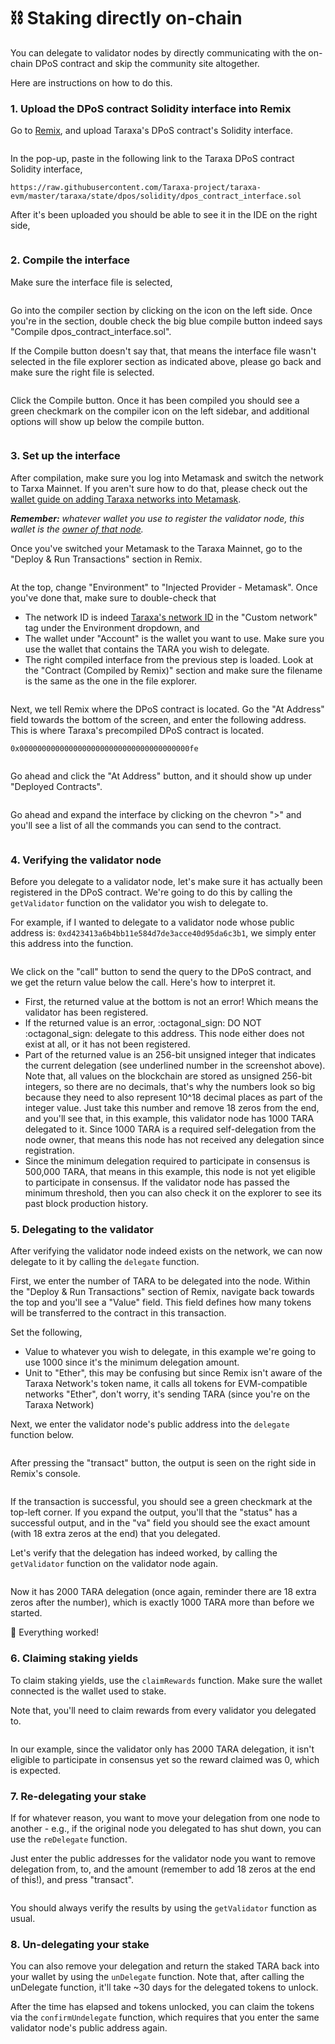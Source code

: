 # ⛓ Staking directly on-chain

You can delegate to validator nodes by directly communicating with the on-chain DPoS contract and skip the community site altogether.&#x20;

Here are instructions on how to do this.&#x20;



### 1.  Upload the DPoS contract Solidity interface into Remix

Go to [Remix](https://remix.ethereum.org/), and upload Taraxa's DPoS contract's Solidity interface.&#x20;

<figure><img src="../.gitbook/assets/image (13) (2).png" alt=""><figcaption></figcaption></figure>

In the pop-up, paste in the following link to the Taraxa DPoS contract Solidity interface,&#x20;

```
https://raw.githubusercontent.com/Taraxa-project/taraxa-evm/master/taraxa/state/dpos/solidity/dpos_contract_interface.sol
```

After it's been uploaded you should be able to see it in the IDE on the right side,&#x20;

<figure><img src="../.gitbook/assets/image (5) (1).png" alt=""><figcaption></figcaption></figure>

### 2.  Compile the interface&#x20;

Make sure the interface file is selected,&#x20;

<figure><img src="../.gitbook/assets/image (29).png" alt=""><figcaption></figcaption></figure>

Go into the compiler section by clicking on the icon on the left side. Once you're in the section, double check the big blue compile button indeed says "Compile dpos\_contract\_interface.sol".&#x20;

If the Compile button doesn't say that, that means the interface file wasn't selected in the file explorer section as indicated above, please go back and make sure the right file is selected.&#x20;

<figure><img src="../.gitbook/assets/image (25).png" alt=""><figcaption></figcaption></figure>

Click the Compile button. Once it has been compiled you should see a green checkmark on the compiler icon on the left sidebar, and additional options will show up below the compile button.&#x20;

<figure><img src="../.gitbook/assets/image (1) (1).png" alt=""><figcaption></figcaption></figure>

### 3.  Set up the interface&#x20;

After compilation, make sure you log into Metamask and switch the network to Tarxa Mainnet. If you aren't sure how to do that, please check out the [wallet guide on adding Taraxa networks into Metamask](../become-a-validator/register-node-directly-on-chain.md).&#x20;

_**Remember:** whatever wallet you use to register the validator node, this wallet is the_ [_owner of that node_](staking-directly-on-chain.md#0.-important-wallet-used-to-register-a-node-is-the-owner-of-that-node)_._&#x20;

Once you've switched your Metamask to the Taraxa Mainnet, go to the "Deploy & Run Transactions" section in Remix.&#x20;

<figure><img src="../.gitbook/assets/image (22).png" alt=""><figcaption></figcaption></figure>

At the top, change "Environment" to "Injected Provider - Metamask". Once you've done that, make sure to double-check that&#x20;

* The network ID is indeed [Taraxa's network ID](../wallet/taraxas-network-connection-details.md) in the "Custom network" tag  under the Environment dropdown, and&#x20;
* The wallet under "Account" is the wallet you want to use. Make sure you use the wallet that contains the TARA you wish to delegate.&#x20;
* The right compiled interface from the previous step is loaded. Look at the "Contract (Compiled by Remix)" section and make sure the filename is the same as the one in the file explorer.&#x20;

<figure><img src="../.gitbook/assets/image (18).png" alt=""><figcaption></figcaption></figure>

Next, we tell Remix where the DPoS contract is located. Go the "At Address" field towards the bottom of the screen, and enter the following address. This is where Taraxa's precompiled DPoS contract is located.&#x20;

```
0x00000000000000000000000000000000000000fe
```

<figure><img src="../.gitbook/assets/image (3).png" alt=""><figcaption></figcaption></figure>

Go ahead and click the "At Address" button, and it should show up under "Deployed Contracts".&#x20;

<figure><img src="../.gitbook/assets/image (28).png" alt=""><figcaption></figcaption></figure>

Go ahead and expand the interface by clicking on the chevron ">" and you'll see a list of all the commands you can send to the contract.&#x20;

<figure><img src="../.gitbook/assets/image (5) (2).png" alt=""><figcaption></figcaption></figure>

### 4.  Verifying the validator node

Before you delegate to a validator node, let's make sure it has actually been registered in the DPoS contract. We're going to do this by calling the `getValidator` function on the validator you wish to delegate to.&#x20;

For example, if I wanted to delegate to a validator node whose public address is: `0xd423413a6b4bb11e584d7de3acce40d95da6c3b1`, we simply enter this address into the function.&#x20;

<figure><img src="../.gitbook/assets/image (2) (3).png" alt=""><figcaption></figcaption></figure>

We click on the "call" button to send the query to the DPoS contract, and we get the return value below the call. Here's how to interpret it.&#x20;

* First, the returned value at the bottom is not an error! Which means the validator has been registered.&#x20;
* If the returned value is an error, :octagonal\_sign: DO NOT :octagonal\_sign: delegate to this address. This node either does not exist at all, or it has not been registered.&#x20;
* Part of the returned value is an 256-bit unsigned integer that indicates the current delegation (see underlined number in the screenshot above). Note that, all values on the blockchain are stored as unsigned 256-bit integers, so there are no decimals, that's why the numbers look so big because they need to also represent 10^18 decimal places as part of the integer value. Just take this number and remove 18 zeros from the end, and you'll see that, in this example, this validator node has 1000 TARA delegated to it. Since 1000 TARA is a required self-delegation from the node owner, that means this node has not received any delegation since registration.&#x20;
* Since the minimum delegation required to participate in consensus is 500,000 TARA, that means in this example, this node is not yet eligible to participate in consensus. If the validator node has passed the minimum threshold, then you can also check it on the explorer to see its past block production history.&#x20;

### 5.  Delegating to the validator&#x20;

After verifying the validator node indeed exists on the network, we can now delegate to it by calling the `delegate` function.&#x20;

First, we enter the number of TARA to be delegated into the node. Within the "Deploy & Run Transactions" section of Remix, navigate back towards the top and you'll see a "Value" field. This field defines how many tokens will be transferred to the contract in this transaction.&#x20;

Set the following,&#x20;

* Value to whatever you wish to delegate, in this example we're going to use 1000 since it's the minimum delegation amount.&#x20;
* Unit to "Ether", this may be confusing but since Remix isn't aware of the Taraxa Network's token name, it calls all tokens for EVM-compatible networks "Ether", don't worry, it's sending TARA (since you're on the Taraxa Network)

Next, we enter the validator node's public address into the `delegate` function below. &#x20;

<figure><img src="../.gitbook/assets/image (12).png" alt=""><figcaption></figcaption></figure>

After pressing the "transact" button, the output is seen on the right side in Remix's console.&#x20;

<figure><img src="../.gitbook/assets/image (13).png" alt=""><figcaption></figcaption></figure>

If the transaction is successful, you should see a green checkmark at the top-left corner. If you expand the output, you'll that the "status" has a successful output, and in the "va" field you should see the exact amount (with 18 extra zeros at the end) that you delegated.&#x20;

Let's verify that the delegation has indeed worked, by calling the `getValidator` function on the validator node again.&#x20;

&#x20;

<figure><img src="../.gitbook/assets/image (8).png" alt=""><figcaption></figcaption></figure>

Now it has 2000 TARA delegation (once again, reminder there are 18 extra zeros after the number), which is exactly 1000 TARA more than before we started.&#x20;

:tada: Everything worked!&#x20;



### 6.  Claiming staking yields

To claim staking yields, use the `claimRewards` function. Make sure the wallet connected is the wallet used to stake.&#x20;

Note that, you'll need to claim rewards from every validator you delegated to.&#x20;

<figure><img src="../.gitbook/assets/image (31).png" alt=""><figcaption></figcaption></figure>

In our example, since the validator only has 2000 TARA delegation, it isn't eligible to participate in consensus yet so the reward claimed was 0, which is expected.&#x20;



### 7.  Re-delegating your stake

If for whatever reason, you want to move your delegation from one node to another - e.g., if the original node you delegated to has shut down, you can use the `reDelegate`  function.&#x20;

Just enter the public addresses for the validator node you want to remove delegation from, to, and the amount (remember to add 18 zeros at the end of this!), and press "transact".&#x20;

<figure><img src="../.gitbook/assets/image (7) (2).png" alt=""><figcaption></figcaption></figure>

You should always verify the results by using the `getValidator` function as usual.&#x20;

### 8.  Un-delegating your stake

You can also remove your delegation and return the staked TARA back into your wallet by using the     `unDelegate` function. Note that, after calling the unDelegate function, it'll take \~30 days for the delegated tokens to unlock.&#x20;

After the time has elapsed and tokens unlocked, you can claim the tokens via the `confirmUndelegate` function, which requires that you enter the same validator node's public address again.&#x20;



<figure><img src="../.gitbook/assets/image (4) (3).png" alt=""><figcaption></figcaption></figure>

